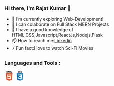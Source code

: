 ### Hi there, I'm Rajat Kumar 👋

- 🔭 I’m currently exploring Web-Development!
- 🌱 I can colaborate on Full Stack MERN Projects
- 👯 I have a good knowledge of HTML,CSS,Javascript,ReactJs,Nodejs,Flask
- 📫 How to reach me:[Linkedin](https://www.linkedin.com/in/rajat-kumar-mathuria-283a581a4/)
- ⚡ Fun fact:I love to watch Sci-Fi Movies

### Languages and Tools :
<img src="https://raw.githubusercontent.com/github/explore/80688e429a7d4ef2fca1e82350fe8e3517d3494d/topics/html/html.png" width="30px" height="30px">
<img src="https://raw.githubusercontent.com/github/explore/80688e429a7d4ef2fca1e82350fe8e3517d3494d/topics/css/css.png" width="30px" height="30px" >
